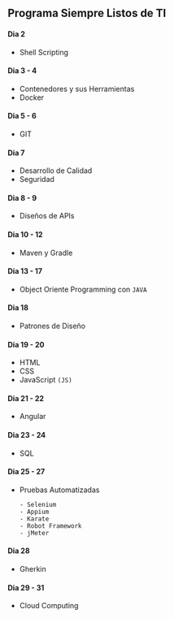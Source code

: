## Programa Siempre Listos de TI

#### Dia 2
- Shell Scripting

#### Dia 3 - 4 
- Contenedores y sus Herramientas
- Docker

#### Dia 5 - 6
- GIT

#### Dia 7
- Desarrollo de Calidad
- Seguridad

#### Dia 8 - 9 
- Diseños de APIs

#### Dia 10 - 12
- Maven y Gradle

#### Dia 13 - 17
- Object Oriente Programming con `JAVA`

#### Dia 18
- Patrones de Diseño

#### Dia 19 - 20
- HTML
- CSS
- JavaScript `(JS)`

#### Dia 21 - 22
- Angular

#### Dia 23 - 24
- SQL

#### Dia 25 - 27
- Pruebas Automatizadas
    ```
    - Selenium
    - Appium 
    - Karate
    - Robot Framework
    - jMeter
    ```

#### Dia 28
- Gherkin

#### Dia 29 - 31 
- Cloud Computing